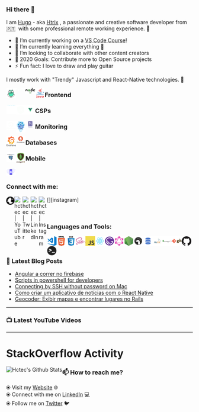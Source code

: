 ### Hi there 👋


I am [Hugo](https://hctec.pt/) - aka [Htrix][website] , a passionate and creative software developer from [🇵🇹](https://en.wikipedia.org/wiki/Portugal)&nbsp; with some professional remote working experience. 🎯

- 🔭 I’m currently working on a [VS Code Course][website]!
- 🌱 I’m currently learning everything 🤣
- 👯 I’m looking to collaborate with other content creators
- 🥅 2020 Goals: Contribute more to Open Source projects
- ⚡ Fun fact: I love to draw and play guitar 

I mostly work with "Trendy" Javascript and React-Native technologies. 🚀


<a href="https://golang.org/" target="_blank" >
<img align="left" alt="Golang" width="26px" src="https://raw.githubusercontent.com/clio19/bio/master/assets/golang.gif" />
</a>
<a href="https://rubyonrails.org/" target="_blank" >
  <img align="left" alt="Golang" width="26px" src="https://raw.githubusercontent.com/clio19/bio/master/assets/rails.gif" />
   </a>
<a href="https://nodejs.org" target="_blank" >
<img align="left" alt="NodeJS" width="26px" src="https://raw.githubusercontent.com/clio19/bio/master/assets/Node_logo_NodeJS.png"  />
  </a>
<a href="https://www.java.com/pt_PT/" target="_blank" >
<img align="left" alt="NodeJS" width="26px" src="https://raw.githubusercontent.com/clio19/bio/master/assets/java-logo.gif"   />
  </a>

 ### Frontend

  <a href="https://reactjs.org/" target="_blank" >
    <img align="left" width="26px"  alt="React"  src="https://raw.githubusercontent.com/clio19/bio/master/assets/react.gif" />
  </a>
     <a href="https://angular.io/" target="_blank" >
    <img align="left" width="26px" src="https://raw.githubusercontent.com/clio19/bio/master/assets/angular.gif" /> 
  </a>
  <a href="https://vuejs.org/" target="_blank" >
    <img  align="left" width="26px" src="https://raw.githubusercontent.com/clio19/bio/master/assets/vue.gif"  /> 
  </a>
  
### CSPs
  

  <a href="https://bit.ly/2W7a91W" target="_blank" >
    <img align="left" width="26px" src="https://raw.githubusercontent.com/clio19/bio/master/assets/do.gif" />
  </a>
   <a href="https://www.docker.com/" target="_blank" >
    <img align="left" width="26px" src="https://raw.githubusercontent.com/clio19/bio/master/assets/docker.gif"  /> 
  </a>
  <a href="https://heroku.com/" target="_blank" >
    <img align="left" width="26px" src="https://raw.githubusercontent.com/clio19/bio/master/assets/heroku.gif" />
  </a>
 
### Monitoring
 
  <a href="https://grafana.com/" target="_blank" >
    <img  align="left" width="26px" src="https://raw.githubusercontent.com/clio19/bio/master/assets/grafana.gif"  />
  </a>
  <a href="https://prometheus.io/" target="_blank" >
    <img align="left" width="26px" src="https://raw.githubusercontent.com/clio19/bio/master/assets/prometheus.gif" />
  </a>

### Databases

 <p float="left">
  <a href="https://www.postgresql.org/" target="_blank" >
    <img align="left" width="26px" src="https://raw.githubusercontent.com/clio19/bio/master/assets/postgresql.gif" />
  </a>

  <a href="https://www.mongodb.com/" target="_blank" >
    <img align="left" width="26px" src="https://raw.githubusercontent.com/clio19/bio/master/assets/mongo.gif" />
  </a>
</p>

### Mobile

  <a href="https://www.android.com/" target="_blank" >
    <img align="left" width="26px" src="https://raw.githubusercontent.com/clio19/bio/master/assets/android.png"  />
  </a>
  
  <br />
  
  ### Connect with me:
  
[<img align="left" alt="codeSTACKr.com" width="22px" src="https://raw.githubusercontent.com/iconic/open-iconic/master/svg/globe.svg" />][website]
[<img align="left" alt="hctec | YouTube" width="22px" src="https://cdn.jsdelivr.net/npm/simple-icons@v3/icons/youtube.svg" />][youtube]
[<img align="left" alt="hctec | Twitter" width="22px" src="https://cdn.jsdelivr.net/npm/simple-icons@v3/icons/twitter.svg" />][twitter]
[<img align="left" alt="hctec | LinkedIn" width="22px" src="https://cdn.jsdelivr.net/npm/simple-icons@v3/icons/linkedin.svg" />][linkedin]
[<img align="left" alt="hctec | Instagram" width="22px" src="https://cdn.jsdelivr.net/npm/simple-icons@v3/icons/instagram.svg" />][instagram]

<br />

### Languages and Tools:

<img align="left" alt="Visual Studio Code" width="26px" src="https://raw.githubusercontent.com/github/explore/80688e429a7d4ef2fca1e82350fe8e3517d3494d/topics/visual-studio-code/visual-studio-code.png" />
<img align="left" alt="HTML5" width="26px" src="https://raw.githubusercontent.com/github/explore/80688e429a7d4ef2fca1e82350fe8e3517d3494d/topics/html/html.png" />
<img align="left" alt="CSS3" width="26px" src="https://raw.githubusercontent.com/github/explore/80688e429a7d4ef2fca1e82350fe8e3517d3494d/topics/css/css.png" />
<img align="left" alt="Sass" width="26px" src="https://raw.githubusercontent.com/github/explore/80688e429a7d4ef2fca1e82350fe8e3517d3494d/topics/sass/sass.png" />
<img align="left" alt="JavaScript" width="26px" src="https://raw.githubusercontent.com/github/explore/80688e429a7d4ef2fca1e82350fe8e3517d3494d/topics/javascript/javascript.png" />
<img align="left" alt="React" width="26px" src="https://raw.githubusercontent.com/github/explore/80688e429a7d4ef2fca1e82350fe8e3517d3494d/topics/react/react.png" />
<img align="left" alt="Gatsby" width="26px" src="https://raw.githubusercontent.com/github/explore/e94815998e4e0713912fed477a1f346ec04c3da2/topics/gatsby/gatsby.png" />
<img align="left" alt="GraphQL" width="26px" src="https://raw.githubusercontent.com/github/explore/80688e429a7d4ef2fca1e82350fe8e3517d3494d/topics/graphql/graphql.png" />
<img align="left" alt="Node.js" width="26px" src="https://raw.githubusercontent.com/github/explore/80688e429a7d4ef2fca1e82350fe8e3517d3494d/topics/nodejs/nodejs.png" />
<img align="left" alt="Deno" width="26px" src="https://raw.githubusercontent.com/github/explore/361e2821e2dea67711cde99c9c40ed357061cf27/topics/deno/deno.png" />
<img align="left" alt="SQL" width="26px" src="https://raw.githubusercontent.com/github/explore/80688e429a7d4ef2fca1e82350fe8e3517d3494d/topics/sql/sql.png" />
<img align="left" alt="MySQL" width="26px" src="https://raw.githubusercontent.com/github/explore/80688e429a7d4ef2fca1e82350fe8e3517d3494d/topics/mysql/mysql.png" />
<img align="left" alt="MongoDB" width="26px" src="https://raw.githubusercontent.com/github/explore/80688e429a7d4ef2fca1e82350fe8e3517d3494d/topics/mongodb/mongodb.png" />
<img align="left" alt="Git" width="26px" src="https://raw.githubusercontent.com/github/explore/80688e429a7d4ef2fca1e82350fe8e3517d3494d/topics/git/git.png" />
<img align="left" alt="GitHub" width="26px" src="https://raw.githubusercontent.com/github/explore/78df643247d429f6cc873026c0622819ad797942/topics/github/github.png" />
<img align="left" alt="HTML5" width="26px" src="https://raw.githubusercontent.com/github/explore/80688e429a7d4ef2fca1e82350fe8e3517d3494d/topics/terminal/terminal.png" />

<br />
<br />


### 📕 Latest Blog Posts
<!-- BLOG-POST-LIST:START -->
- [Angular a correr no firebase](https://tecdreams.com/angular-a-correr-no-firebase/?utm_source=rss&utm_medium=rss&utm_campaign=angular-a-correr-no-firebase)
- [Scripts in powershell for developers](https://tecdreams.com/scripts-in-powershell-for-developers/?utm_source=rss&utm_medium=rss&utm_campaign=scripts-in-powershell-for-developers)
- [Connecting by SSH without password on Mac](https://tecdreams.com/connecting-by-ssh-without-password-on-mac/?utm_source=rss&utm_medium=rss&utm_campaign=connecting-by-ssh-without-password-on-mac)
- [Como criar um aplicativo de notícias com o React Native](https://tecdreams.com/como-criar-um-aplicativo-de-noticias-com-o-react-native/?utm_source=rss&utm_medium=rss&utm_campaign=como-criar-um-aplicativo-de-noticias-com-o-react-native)
- [Geocoder: Exibir mapas e encontrar lugares no Rails](https://tecdreams.com/geocoder-exibir-mapas-e-encontrar-lugares-no-rails/?utm_source=rss&utm_medium=rss&utm_campaign=geocoder-exibir-mapas-e-encontrar-lugares-no-rails)
<!-- BLOG-POST-LIST:END -->

---

### 📺 Latest YouTube Videos
<!-- YOUTUBE:START -->
<!-- YOUTUBE:END -->

---

# StackOverflow Activity
<!-- STACKOVERFLOW:START -->
<!-- STACKOVERFLOW:END -->


<img align="left" alt="Hctec's Github Stats" src="https://github-readme-stats.vercel.app/api?username=Htrix&show_icons=true&hide_border=true" />
  

### 📫 How to reach me? 

  ⦿ Visit my [Website](https://tecdreams.com) 🌐 <br>
  ⦿ Connect with me on [LinkedIn](https://www.linkedin.com/in/htrixe/) 💻 <br>
  ⦿ Follow me on [Twitter](https://twitter.com/htrixe) 🐦 <br>
  
  
  
[website]: https://hctec.pt
[twitter]: hhttps://twitter.com/htrixe
[youtube]: https://youtube.com/htrixe
[linkedin]: https://linkedin.com/in/htrixe

